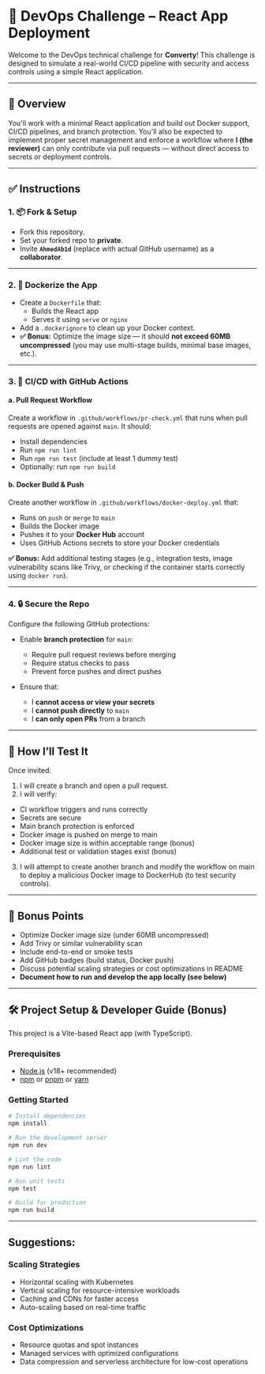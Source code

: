 # 🚀 DevOps Challenge – React App Deployment

Welcome to the DevOps technical challenge for **Converty**! This challenge is designed to simulate a real-world CI/CD pipeline with security and access controls using a simple React application.

---

## 🧾 Overview

You'll work with a minimal React application and build out Docker support, CI/CD pipelines, and branch protection. You'll also be expected to implement proper secret management and enforce a workflow where **I (the reviewer)** can only contribute via pull requests — without direct access to secrets or deployment controls.

---

## ✅ Instructions

### 1. 📦 Fork & Setup

- Fork this repository.
- Set your forked repo to **private**.
- Invite **`AhmedAb1d`** (replace with actual GitHub username) as a **collaborator**.

---

### 2. 🐳 Dockerize the App

- Create a `Dockerfile` that:
  - Builds the React app
  - Serves it using `serve` or `nginx`
- Add a `.dockerignore` to clean up your Docker context.
- **✅ Bonus:** Optimize the image size — it should **not exceed 60MB uncompressed** (you may use multi-stage builds, minimal base images, etc.).

---

### 3. 🔁 CI/CD with GitHub Actions

#### a. **Pull Request Workflow**

Create a workflow in `.github/workflows/pr-check.yml` that runs when pull requests are opened against `main`. It should:

- Install dependencies
- Run `npm run lint`
- Run `npm run test` (include at least 1 dummy test)
- Optionally: run `npm run build`

#### b. **Docker Build & Push**

Create another workflow in `.github/workflows/docker-deploy.yml` that:

- Runs on `push` or `merge` to `main`
- Builds the Docker image
- Pushes it to your **Docker Hub** account
- Uses GitHub Actions secrets to store your Docker credentials

**✅ Bonus:** Add additional testing stages (e.g., integration tests, image vulnerability scans like Trivy, or checking if the container starts correctly using `docker run`).

---

### 4. 🔒 Secure the Repo

Configure the following GitHub protections:

- Enable **branch protection** for `main`:

  - Require pull request reviews before merging
  - Require status checks to pass
  - Prevent force pushes and direct pushes

- Ensure that:
  - I **cannot access or view your secrets**
  - I **cannot push directly** to `main`
  - I **can only open PRs** from a branch

---

## 🧪 How I’ll Test It

Once invited:

1. I will create a branch and open a pull request.
2. I will verify:
  - CI workflow triggers and runs correctly
  - Secrets are secure
  - Main branch protection is enforced
  - Docker image is pushed on merge to main
  - Docker image size is within acceptable range (bonus)
  - Additional test or validation stages exist (bonus)
3. I will attempt to create another branch and modify the workflow on main to deploy a malicious Docker image to DockerHub (to test security controls).

---

## 🌟 Bonus Points

- Optimize Docker image size (under 60MB uncompressed)
- Add Trivy or similar vulnerability scan
- Include end-to-end or smoke tests
- Add GitHub badges (build status, Docker push)
- Discuss potential scaling strategies or cost optimizations in README
- **Document how to run and develop the app locally (see below)**

---

## 🛠️ Project Setup & Developer Guide (Bonus)

This project is a Vite-based React app (with TypeScript).

### Prerequisites

- [Node.js](https://nodejs.org/) (v18+ recommended)
- [npm](https://www.npmjs.com/) or [pnpm](https://pnpm.io/) or [yarn](https://yarnpkg.com/)

### Getting Started

```bash
# Install dependencies
npm install

# Run the development server
npm run dev

# Lint the code
npm run lint

# Run unit tests
npm test

# Build for production
npm run build
```
---
## Suggestions: 
 
### Scaling Strategies
- Horizontal scaling with Kubernetes
- Vertical scaling for resource-intensive workloads
- Caching and CDNs for faster access
- Auto-scaling based on real-time traffic

### Cost Optimizations
- Resource quotas and spot instances
- Managed services with optimized configurations
- Data compression and serverless architecture for low-cost operations